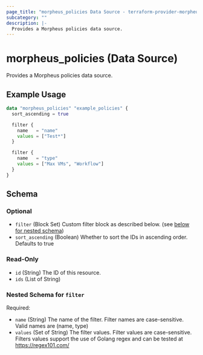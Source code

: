 ```yaml
---
page_title: "morpheus_policies Data Source - terraform-provider-morpheus"
subcategory: ""
description: |-
  Provides a Morpheus policies data source.
---
```


# morpheus_policies (Data Source)

Provides a Morpheus policies data source.

## Example Usage

```terraform
data "morpheus_policies" "example_policies" {
  sort_ascending = true

  filter {
    name   = "name"
    values = ["Test*"]
  }

  filter {
    name   = "type"
    values = ["Max VMs", "Workflow"]
  }
}
```

<!-- schema generated by tfplugindocs -->
## Schema

### Optional

- `filter` (Block Set) Custom filter block as described below. (see [below for nested schema](#nestedblock--filter))
- `sort_ascending` (Boolean) Whether to sort the IDs in ascending order. Defaults to true

### Read-Only

- `id` (String) The ID of this resource.
- `ids` (List of String)

<a id="nestedblock--filter"></a>
### Nested Schema for `filter`

Required:

- `name` (String) The name of the filter. Filter names are case-sensitive. Valid names are (name, type)
- `values` (Set of String) The filter values. Filter values are case-sensitive. Filters values support the use of Golang regex and can be tested at https://regex101.com/